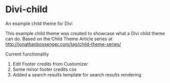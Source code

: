 # Divi-child
An example child theme for Divi

This example child theme was created to showcase what a Divi child theme can do.
Based on the Child Theme Article series at http://jonathanbossenger.com/tag/child-theme-series/

Current functionality

1. Edit Footer credits from Customizer
2. Some minor footer credits css
3. Added a search results template for search results rendering
